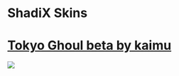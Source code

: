 # ShadiX Skins

# [Tokyo Ghoul beta by kaimu](https://b.catgirlsare.sexy/bk0K4CzX.osk)
![](https://b.catgirlsare.sexy/8VoFAdDy.png)
